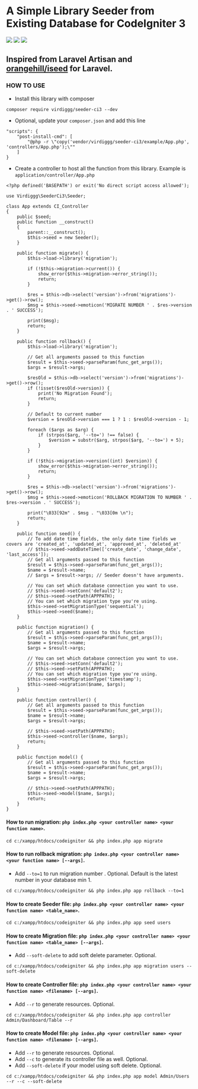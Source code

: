 # A Simple Library Seeder from Existing Database for CodeIgniter 3

<img src="https://img.shields.io/packagist/php-v/virdiggg/seeder-ci3" /> <img src="https://img.shields.io/badge/codeigniter--version-3-green" /> <img src="https://img.shields.io/github/license/virdiggg/seeder-ci3" />

## Inspired from Laravel Artisan and [orangehill/iseed](https://github.com/orangehill/iseed) for Laravel.

### HOW TO USE
- Install this library with composer
```
composer require virdiggg/seeder-ci3 --dev
```
- Optional, update your `composer.json` and add this line
```
"scripts": {
    "post-install-cmd": [
        "@php -r \"copy('vendor/virdiggg/seeder-ci3/example/App.php', 'controllers/App.php');\""
    ]
}
```
- Create a controller to host all the function from this library. Example is `application/controller/App.php`
```
<?php defined('BASEPATH') or exit('No direct script access allowed');

use Virdiggg\SeederCi3\Seeder;

class App extends CI_Controller
{
    public $seed;
    public function __construct()
    {
        parent::__construct();
        $this->seed = new Seeder();
    }

    public function migrate() {
        $this->load->library('migration');

        if (!$this->migration->current()) {
            show_error($this->migration->error_string());
            return;
        }

        $res = $this->db->select('version')->from('migrations')->get()->row();
        $msg = $this->seed->emoticon('MIGRATE NUMBER ' . $res->version . ' SUCCESS');

        print($msg);
        return;
    }

    public function rollback() {
        $this->load->library('migration');

        // Get all arguments passed to this function
        $result = $this->seed->parseParam(func_get_args());
        $args = $result->args;

        $resOld = $this->db->select('version')->from('migrations')->get()->row();
        if (!isset($resOld->version)) {
            print('No Migration Found');
            return;
        }

        // Default to current number
        $version = $resOld->version === 1 ? 1 : $resOld->version - 1;

        foreach ($args as $arg) {
            if (strpos($arg, '--to=') !== false) {
                $version = substr($arg, strpos($arg, '--to=') + 5);
            }
        }

        if (!$this->migration->version((int) $version)) {
            show_error($this->migration->error_string());
            return;
        }

        $res = $this->db->select('version')->from('migrations')->get()->row();
        $msg = $this->seed->emoticon('ROLLBACK MIGRATION TO NUMBER ' . $res->version . ' SUCCESS');

        print("\033[92m" . $msg . "\033[0m \n");
        return;
    }

    public function seed() {
        // To add date time fields, the only date time fields we covers are 'created_at', 'updated_at', 'approved_at', 'deleted_at'
        // $this->seed->addDateTime(['create_date', 'change_date', 'last_access']);
        // Get all arguments passed to this function
        $result = $this->seed->parseParam(func_get_args());
        $name = $result->name;
        // $args = $result->args; // Seeder doesn't have arguments.

        // You can set which database connection you want to use.
        // $this->seed->setConn('default2');
        // $this->seed->setPath(APPPATH);
        // You can set which migration type you're using.
        $this->seed->setMigrationType('sequential');
        $this->seed->seed($name);
    }

    public function migration() {
        // Get all arguments passed to this function
        $result = $this->seed->parseParam(func_get_args());
        $name = $result->name;
        $args = $result->args;

        // You can set which database connection you want to use.
        // $this->seed->setConn('default2');
        // $this->seed->setPath(APPPATH);
        // You can set which migration type you're using.
        $this->seed->setMigrationType('timestamp');
        $this->seed->migration($name, $args);
    }

    public function controller() {
        // Get all arguments passed to this function
        $result = $this->seed->parseParam(func_get_args());
        $name = $result->name;
        $args = $result->args;

        // $this->seed->setPath(APPPATH);
        $this->seed->controller($name, $args);
        return;
    }

    public function model() {
        // Get all arguments passed to this function
        $result = $this->seed->parseParam(func_get_args());
        $name = $result->name;
        $args = $result->args;

        // $this->seed->setPath(APPPATH);
        $this->seed->model($name, $args);
        return;
    }
}
```

#### How to run migration: `php index.php <your controller name> <your function name>`.
```
cd c:/xampp/htdocs/codeigniter && php index.php app migrate
```
#### How to run rollback migration: `php index.php <your controller name> <your function name> [--args]`.
- Add `--to=1` to run migration number <args>. Optional. Default is the latest number in your database min 1.
```
cd c:/xampp/htdocs/codeigniter && php index.php app rollback --to=1
```
#### How to create Seeder file: `php index.php <your controller name> <your function name> <table_name>`.
```
cd c:/xampp/htdocs/codeigniter && php index.php app seed users
```
#### How to create Migration file: `php index.php <your controller name> <your function name> <table_name> [--args]`.
- Add `--soft-delete` to add soft delete parameter. Optional.
```
cd c:/xampp/htdocs/codeigniter && php index.php app migration users --soft-delete
```
#### How to create Controller file: `php index.php <your controller name> <your function name> <filename> [--args]`.
- Add `--r` to generate resources. Optional.
```
cd c:/xampp/htdocs/codeigniter && php index.php app controller Admin/Dashboard/Table --r
```
#### How to create Model file: `php index.php <your controller name> <your function name> <filename> [--args]`.
- Add `--r` to generate resources. Optional.
- Add `--c` to generate its controller file as well. Optional.
- Add `--soft-delete` if your model using soft delete. Optional.
```
cd c:/xampp/htdocs/codeigniter && php index.php app model Admin/Users --r --c --soft-delete
```
